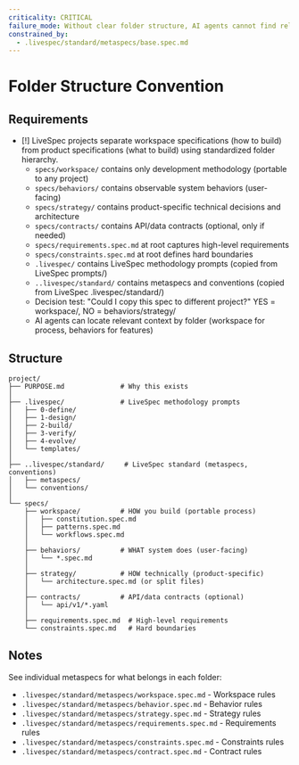 ```yaml
---
criticality: CRITICAL
failure_mode: Without clear folder structure, AI agents cannot find relevant context and users become confused about where to place specs
constrained_by:
  - .livespec/standard/metaspecs/base.spec.md
---
```


# Folder Structure Convention

## Requirements
- [!] LiveSpec projects separate workspace specifications (how to build) from product specifications (what to build) using standardized folder hierarchy.
  - `specs/workspace/` contains only development methodology (portable to any project)
  - `specs/behaviors/` contains observable system behaviors (user-facing)
  - `specs/strategy/` contains product-specific technical decisions and architecture
  - `specs/contracts/` contains API/data contracts (optional, only if needed)
  - `specs/requirements.spec.md` at root captures high-level requirements
  - `specs/constraints.spec.md` at root defines hard boundaries
  - `.livespec/` contains LiveSpec methodology prompts (copied from LiveSpec prompts/)
  - `..livespec/standard/` contains metaspecs and conventions (copied from LiveSpec .livespec/standard/)
  - Decision test: "Could I copy this spec to different project?" YES = workspace/, NO = behaviors/strategy/
  - AI agents can locate relevant context by folder (workspace for process, behaviors for features)

## Structure

```
project/
├── PURPOSE.md              # Why this exists
│
├── .livespec/              # LiveSpec methodology prompts
│   ├── 0-define/
│   ├── 1-design/
│   ├── 2-build/
│   ├── 3-verify/
│   ├── 4-evolve/
│   └── templates/
│
├── ..livespec/standard/     # LiveSpec standard (metaspecs, conventions)
│   ├── metaspecs/
│   └── conventions/
│
└── specs/
    ├── workspace/          # HOW you build (portable process)
    │   ├── constitution.spec.md
    │   ├── patterns.spec.md
    │   └── workflows.spec.md
    │
    ├── behaviors/          # WHAT system does (user-facing)
    │   └── *.spec.md
    │
    ├── strategy/           # HOW technically (product-specific)
    │   └── architecture.spec.md (or split files)
    │
    ├── contracts/          # API/data contracts (optional)
    │   └── api/v1/*.yaml
    │
    ├── requirements.spec.md  # High-level requirements
    └── constraints.spec.md   # Hard boundaries
```

## Notes

See individual metaspecs for what belongs in each folder:
- `.livespec/standard/metaspecs/workspace.spec.md` - Workspace rules
- `.livespec/standard/metaspecs/behavior.spec.md` - Behavior rules
- `.livespec/standard/metaspecs/strategy.spec.md` - Strategy rules
- `.livespec/standard/metaspecs/requirements.spec.md` - Requirements rules
- `.livespec/standard/metaspecs/constraints.spec.md` - Constraints rules
- `.livespec/standard/metaspecs/contract.spec.md` - Contract rules

